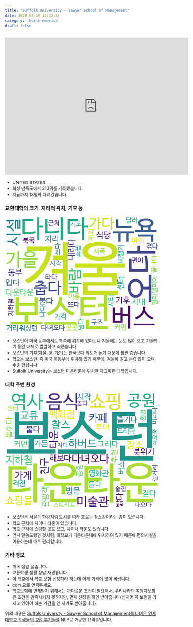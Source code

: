 ```yaml
---
title: "Suffolk University - Sawyer School of Management"
date: 2020-08-19 13:12:52
category: 'North-America'
draft: false
---
```


<iframe
width="600"
height="450"
frameborder="0" style="border:0"
src="https://www.google.com/maps/embed/v1/place?key=AIzaSyC9e1AME-pVmWC4hBpFdu5S4dKzyepa3HQ&q=Suffolk+University+-+Sawyer+School+of+Management&center=42.35782310000001,-71.06101720000002&zoom=14" allowfullscreen>
</iframe>

* UNITED STATES
* 학생 만족도에서 213위를 기록했습니다.
* 지금까지 13명이 다녀갔습니다. 

### 교환대학의 크기, 지리적 위치, 기후 등

![gen_info-WordCloud](../univ_wordclouds_okt/gen_info/US000171_gen_info_okt.png)

* 보스턴이 미국 동부에서도 북쪽에 위치해 있다보니 겨울에는 눈도 많이 오고 가을학기 동안 대체로 쌀쌀하고 추웠습니다.
* 보스턴의 기후(겨울, 봄 기준)는 한국보다 위도가 높기 때문에 훨씬 춥습니다.
* 학교는 보스턴, 즉 미국 북동부에 위치해 있기 때문에, 겨울이 길고 눈이 많이 오며 추운 편입니다.
* Suffolk University는 보스턴 다운타운에 위치한 자그마한 대학입니다.


### 대학 주변 환경

![env_info-WordCloud](../univ_wordclouds_okt/env_info/US000171_env_info_okt.png)

* 보스턴은 서울의 한강처럼 도시를 따라 흐르는 찰스강이라는 강이 있습니다.
* 학교 근처에 차이나 타운이 있습니다.
* 학교 근처에 쇼핑할 곳도 있고, 차이나 타운도 있습니다.
* 앞서 말씀드렸던 것처럼, 대학교가 다운타운내에 위치하여 있기 때문에 편의시설을 이용하는데 매우 편리합니다.


### 기타 정보

* 미국 정말 넓습니다.
* 교환학생 생활 정말 재밌습니다.
* 아 학교에서 학교 보험 신청하라 하는데 이게 가격이 많이 비쌉니다.
* com 으로 연락주세요.
* 학교보험에 면제받기 위해서는 까다로운 조건이 필요해서, 우리나라의 여행자보험은 조건을 만족시키지 못하지만, 면제 신청을 하면 받아줍니다(심지어 꼭 보험을 가지고 있어야 하는 기간을 안 지켜도 받아줍니다).


위의 내용은 [Suffolk University - Sawyer School of Management를 다녀온 연세대학교 학생들의 교환 후기들을](http://oia.yonsei.ac.kr/partner/expReport.asp?ucode=US000171&bgbn=A) NLP로 가공한 요약본입니다. 
